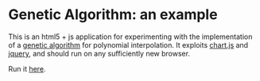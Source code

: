 # Genetic Algorithm: an example
This is an html5 + js application for experimenting with the implementation of a <a href="https://en.wikipedia.org/wiki/Genetic_algorithm" target="_blank">genetic algorithm</a> for polynomial interpolation.
It exploits <a href="https://www.chartjs.org/">chart.js</a> and <a href="https://jquery.com">jquery</a>, and should run on any sufficiently new browser.

Run it <a href="http://htmlpreview.github.io/?https://github.com/lmari/GA/blob/master/GA.html" target="_blank">here</a>.

